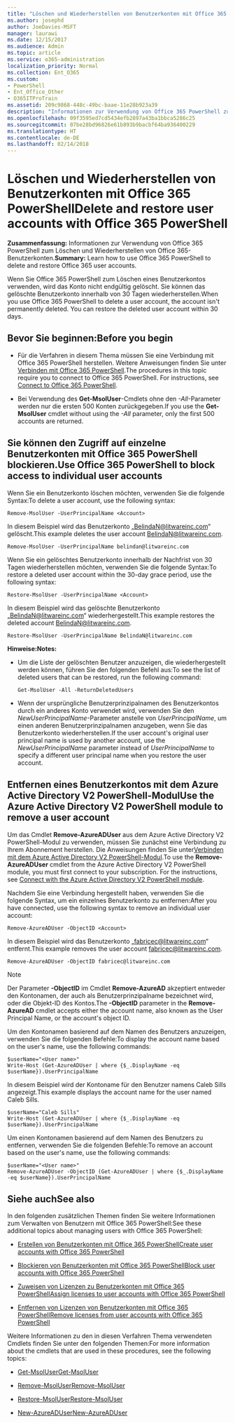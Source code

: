 ```yaml
---
title: "Löschen und Wiederherstellen von Benutzerkonten mit Office 365 PowerShell"
ms.author: josephd
author: JoeDavies-MSFT
manager: laurawi
ms.date: 12/15/2017
ms.audience: Admin
ms.topic: article
ms.service: o365-administration
localization_priority: Normal
ms.collection: Ent_O365
ms.custom:
- PowerShell
- Ent_Office_Other
- O365ITProTrain
ms.assetid: 209c9868-448c-49bc-baae-11e28b923a39
description: "Informationen zur Verwendung von Office 365 PowerShell zum Löschen und Wiederherstellen von Office 365-Benutzerkonten"
ms.openlocfilehash: 09f3595ed7cd5434efb2897a43ba1bbca5286c25
ms.sourcegitcommit: 07be28bd96826e61b893b9bacbf64ba936400229
ms.translationtype: HT
ms.contentlocale: de-DE
ms.lasthandoff: 02/14/2018
---
```

# <a name="delete-and-restore-user-accounts-with-office-365-powershell"></a><span data-ttu-id="d94fb-103">Löschen und Wiederherstellen von Benutzerkonten mit Office 365 PowerShell</span><span class="sxs-lookup"><span data-stu-id="d94fb-103">Delete and restore user accounts with Office 365 PowerShell</span></span>

<span data-ttu-id="d94fb-104">**Zusammenfassung:** Informationen zur Verwendung von Office 365 PowerShell zum Löschen und Wiederherstellen von Office 365-Benutzerkonten.</span><span class="sxs-lookup"><span data-stu-id="d94fb-104">**Summary:**  Learn how to use Office 365 PowerShell to delete and restore Office 365 user accounts.</span></span>
  
<span data-ttu-id="d94fb-p101">Wenn Sie Office 365 PowerShell zum Löschen eines Benutzerkontos verwenden, wird das Konto nicht endgültig gelöscht. Sie können das gelöschte Benutzerkonto innerhalb von 30 Tagen wiederherstellen.</span><span class="sxs-lookup"><span data-stu-id="d94fb-p101">When you use Office 365 PowerShell to delete a user account, the account isn't permanently deleted. You can restore the deleted user account within 30 days.</span></span>
  
## <a name="before-you-begin"></a><span data-ttu-id="d94fb-107">Bevor Sie beginnen:</span><span class="sxs-lookup"><span data-stu-id="d94fb-107">Before you begin</span></span>

- <span data-ttu-id="d94fb-p102">Für die Verfahren in diesem Thema müssen Sie eine Verbindung mit Office 365 PowerShell herstellen. Weitere Anweisungen finden Sie unter [Verbinden mit Office 365 PowerShell](connect-to-office-365-powershell.md).</span><span class="sxs-lookup"><span data-stu-id="d94fb-p102">The procedures in this topic require you to connect to Office 365 PowerShell. For instructions, see [Connect to Office 365 PowerShell](connect-to-office-365-powershell.md).</span></span>
    
- <span data-ttu-id="d94fb-110">Bei Verwendung des **Get-MsolUser**-Cmdlets ohne den _-All_-Parameter werden nur die ersten 500 Konten zurückgegeben.</span><span class="sxs-lookup"><span data-stu-id="d94fb-110">If you use the **Get-MsolUser** cmdlet without using the _-All_ parameter, only the first 500 accounts are returned.</span></span>
    
## <a name="use-office-365-powershell-to-block-access-to-individual-user-accounts"></a><span data-ttu-id="d94fb-111">Sie können den Zugriff auf einzelne Benutzerkonten mit Office 365 PowerShell blockieren.</span><span class="sxs-lookup"><span data-stu-id="d94fb-111">Use Office 365 PowerShell to block access to individual user accounts</span></span>
<span data-ttu-id="d94fb-112"><a name="ShortVersion"> </a></span><span class="sxs-lookup"><span data-stu-id="d94fb-112"><a name="ShortVersion"> </a></span></span>

<span data-ttu-id="d94fb-113">Wenn Sie ein Benutzerkonto löschen möchten, verwenden Sie die folgende Syntax:</span><span class="sxs-lookup"><span data-stu-id="d94fb-113">To delete a user account, use the following syntax:</span></span>
  
```
Remove-MsolUser -UserPrincipalName <Account>
```

<span data-ttu-id="d94fb-114">In diesem Beispiel wird das Benutzerkonto „BelindaN@litwareinc.com“ gelöscht.</span><span class="sxs-lookup"><span data-stu-id="d94fb-114">This example deletes the user account BelindaN@litwareinc.com.</span></span>
  
```
Remove-MsolUser -UserPrincipalName belindan@litwareinc.com
```

<span data-ttu-id="d94fb-115">Wenn Sie ein gelöschtes Benutzerkonto innerhalb der Nachfrist von 30 Tagen wiederherstellen möchten, verwenden Sie die folgende Syntax:</span><span class="sxs-lookup"><span data-stu-id="d94fb-115">To restore a deleted user account within the 30-day grace period, use the following syntax:</span></span>
  
```
Restore-MsolUser -UserPrincipalName <Account>
```

<span data-ttu-id="d94fb-116">In diesem Beispiel wird das gelöschte Benutzerkonto „BelindaN@litwareinc.com“ wiederhergestellt.</span><span class="sxs-lookup"><span data-stu-id="d94fb-116">This example restores the deleted account BelindaN@litwareinc.com.</span></span>
  
```
Restore-MsolUser -UserPrincipalName BelindaN@litwareinc.com
```

 <span data-ttu-id="d94fb-117">**Hinweise:**</span><span class="sxs-lookup"><span data-stu-id="d94fb-117">**Notes:**</span></span>
  
- <span data-ttu-id="d94fb-118">Um die Liste der gelöschten Benutzer anzuzeigen, die wiederhergestellt werden können, führen Sie den folgenden Befehl aus:</span><span class="sxs-lookup"><span data-stu-id="d94fb-118">To see the list of deleted users that can be restored, run the following command:</span></span>
    
  ```
  Get-MsolUser -All -ReturnDeletedUsers
  ```

- <span data-ttu-id="d94fb-119">Wenn der ursprüngliche Benutzerprinzipalnamen des Benutzerkontos durch ein anderes Konto verwendet wird, verwenden Sie den  _NewUserPrincipalName_-Parameter anstelle von  _UserPrincipalName_, um einen anderen Benutzerprinzipalnamen anzugeben, wenn Sie das Benutzerkonto wiederherstellen.</span><span class="sxs-lookup"><span data-stu-id="d94fb-119">If the user account's original user principal name is used by another account, use the  _NewUserPrincipalName_ parameter instead of _UserPrincipalName_ to specify a different user principal name when you restore the user account.</span></span>
    
## <a name="use-the-azure-active-directory-v2-powershell-module-to-remove-a-user-account"></a><span data-ttu-id="d94fb-120">Entfernen eines Benutzerkontos mit dem Azure Active Directory V2 PowerShell-Modul</span><span class="sxs-lookup"><span data-stu-id="d94fb-120">Use the Azure Active Directory V2 PowerShell module to remove a user account</span></span>
<span data-ttu-id="d94fb-121"><a name="ShortVersion"> </a></span><span class="sxs-lookup"><span data-stu-id="d94fb-121"><a name="ShortVersion"> </a></span></span>

<span data-ttu-id="d94fb-p103">Um das Cmdlet **Remove-AzureADUser** aus dem Azure Active Directory V2 PowerShell-Modul zu verwenden, müssen Sie zunächst eine Verbindung zu Ihrem Abonnement herstellen. Die Anweisungen finden Sie unter[Verbinden mit dem Azure Active Directory V2 PowerShell-Modul](https://go.microsoft.com/fwlink/?linkid=842218).</span><span class="sxs-lookup"><span data-stu-id="d94fb-p103">To use the **Remove-AzureADUser** cmdlet from the Azure Active Directory V2 PowerShell module, you must first connect to your subscription. For the instructions, see [Connect with the Azure Active Directory V2 PowerShell module](https://go.microsoft.com/fwlink/?linkid=842218).</span></span>
  
<span data-ttu-id="d94fb-124">Nachdem Sie eine Verbindung hergestellt haben, verwenden Sie die folgende Syntax, um ein einzelnes Benutzerkonto zu entfernen:</span><span class="sxs-lookup"><span data-stu-id="d94fb-124">After you have connected, use the following syntax to remove an individual user account:</span></span>
  
```
Remove-AzureADUser -ObjectID <Account>
```

<span data-ttu-id="d94fb-125">In diesem Beispiel wird das Benutzerkonto „fabricec@litwareinc.com“ entfernt.</span><span class="sxs-lookup"><span data-stu-id="d94fb-125">This example removes the user account fabricec@litwareinc.com.</span></span>
  
```
Remove-AzureADUser -ObjectID fabricec@litwareinc.com
```

> [!NOTE]
> <span data-ttu-id="d94fb-126">Der Parameter **-ObjectID** im Cmdlet **Remove-AzureAD** akzeptiert entweder den Kontonamen, der auch als Benutzerprinzipalname bezeichnet wird, oder die Objekt-ID des Kontos.</span><span class="sxs-lookup"><span data-stu-id="d94fb-126">The **-ObjectID** parameter in the **Remove-AzureAD** cmdlet accepts either the account name, also known as the User Principal Name, or the account's object ID.</span></span>
  
<span data-ttu-id="d94fb-127">Um den Kontonamen basierend auf dem Namen des Benutzers anzuzeigen, verwenden Sie die folgenden Befehle:</span><span class="sxs-lookup"><span data-stu-id="d94fb-127">To display the account name based on the user's name, use the following commands:</span></span>
  
```
$userName="<User name>"
Write-Host (Get-AzureADUser | where {$_.DisplayName -eq $userName}).UserPrincipalName
```

<span data-ttu-id="d94fb-128">In diesem Beispiel wird der Kontoname für den Benutzer namens Caleb Sills angezeigt.</span><span class="sxs-lookup"><span data-stu-id="d94fb-128">This example displays the account name for the user named Caleb Sills.</span></span>
  
```
$userName="Caleb Sills"
Write-Host (Get-AzureADUser | where {$_.DisplayName -eq $userName}).UserPrincipalName
```

<span data-ttu-id="d94fb-129">Um einen Kontonamen basierend auf dem Namen des Benutzers zu entfernen, verwenden Sie die folgenden Befehle:</span><span class="sxs-lookup"><span data-stu-id="d94fb-129">To remove an account based on the user's name, use the following commands:</span></span>
  
```
$userName="<User name>"
Remove-AzureADUser -ObjectID (Get-AzureADUser | where {$_.DisplayName -eq $userName}).UserPrincipalName
```

## <a name="see-also"></a><span data-ttu-id="d94fb-130">Siehe auch</span><span class="sxs-lookup"><span data-stu-id="d94fb-130">See also</span></span>
<span data-ttu-id="d94fb-131"><a name="SeeAlso"> </a></span><span class="sxs-lookup"><span data-stu-id="d94fb-131"><a name="SeeAlso"> </a></span></span>

<span data-ttu-id="d94fb-132">In den folgenden zusätzlichen Themen finden Sie weitere Informationen zum Verwalten von Benutzern mit Office 365 PowerShell:</span><span class="sxs-lookup"><span data-stu-id="d94fb-132">See these additional topics about managing users with Office 365 PowerShell:</span></span>
  
- [<span data-ttu-id="d94fb-133">Erstellen von Benutzerkonten mit Office 365 PowerShell</span><span class="sxs-lookup"><span data-stu-id="d94fb-133">Create user accounts with Office 365 PowerShell</span></span>](create-user-accounts-with-office-365-powershell.md)
    
- [<span data-ttu-id="d94fb-134">Blockieren von Benutzerkonten mit Office 365 PowerShell</span><span class="sxs-lookup"><span data-stu-id="d94fb-134">Block user accounts with Office 365 PowerShell</span></span>](block-user-accounts-with-office-365-powershell.md)
    
- [<span data-ttu-id="d94fb-135">Zuweisen von Lizenzen zu Benutzerkonten mit Office 365 PowerShell</span><span class="sxs-lookup"><span data-stu-id="d94fb-135">Assign licenses to user accounts with Office 365 PowerShell</span></span>](assign-licenses-to-user-accounts-with-office-365-powershell.md)
    
- [<span data-ttu-id="d94fb-136">Entfernen von Lizenzen von Benutzerkonten mit Office 365 PowerShell</span><span class="sxs-lookup"><span data-stu-id="d94fb-136">Remove licenses from user accounts with Office 365 PowerShell</span></span>](remove-licenses-from-user-accounts-with-office-365-powershell.md)
    
<span data-ttu-id="d94fb-137">Weitere Informationen zu den in diesen Verfahren Thema verwendeten Cmdlets finden Sie unter den folgenden Themen:</span><span class="sxs-lookup"><span data-stu-id="d94fb-137">For more information about the cmdlets that are used in these procedures, see the following topics:</span></span>
  
- [<span data-ttu-id="d94fb-138">Get-MsolUser</span><span class="sxs-lookup"><span data-stu-id="d94fb-138">Get-MsolUser</span></span>](https://go.microsoft.com/fwlink/p/?LinkId=691543)
    
- [<span data-ttu-id="d94fb-139">Remove-MsolUser</span><span class="sxs-lookup"><span data-stu-id="d94fb-139">Remove-MsolUser</span></span>](https://go.microsoft.com/fwlink/p/?LinkId=691636)
    
- [<span data-ttu-id="d94fb-140">Restore-MsolUser</span><span class="sxs-lookup"><span data-stu-id="d94fb-140">Restore-MsolUser</span></span>](https://go.microsoft.com/fwlink/p/?LinkId=691637)
    
- [<span data-ttu-id="d94fb-141">New-AzureADUser</span><span class="sxs-lookup"><span data-stu-id="d94fb-141">New-AzureADUser</span></span>](https://docs.microsoft.com/powershell/module/azuread/new-azureaduser?view=azureadps-2.0)
    

